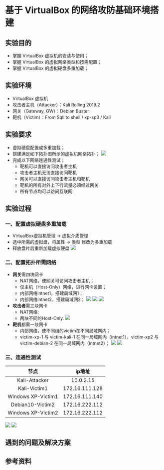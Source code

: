 # 基于 VirtualBox 的网络攻防基础环境搭建
## 实验目的
- 掌握 VirtualBox 虚拟机的安装与使用；
- 掌握 VirtualBox 的虚拟网络类型和按需配置；
- 掌握 VirtualBox 的虚拟硬盘多重加载；

## 实验环境
- VirtualBox 虚拟机
- 攻击者主机（Attacker）：Kali Rolling 2019.2
- 网关（Gateway, GW）：Debian Buster
- 靶机（Victim）：From Sqli to shell / xp-sp3 / Kali

## 实验要求
- 虚拟硬盘配置成多重加载；
- 搭建满足如下拓扑图所示的虚拟机网络拓扑；
![](img/网络拓扑.png)
- 完成以下网络连通性测试；
    - 靶机可以直接访问攻击者主机
    - 攻击者主机无法直接访问靶机
    - 网关可以直接访问攻击者主机和靶机
    - 靶机的所有对外上下行流量必须经过网关
    - 所有节点均可以访问互联网

## 实验过程
### 一、配置虚拟硬盘多重加载
- VirtualBox虚拟机管理 -> 虚拟介质管理
- 选中所需的虚拟盘，将属性 -> 类型 修改为多重加载
- 释放盘片后重新加载虚拟硬盘
![](img/多重加载.jpg)

### 二、配置拓扑所需网络
- **网关**需四块网卡
    - NAT网络，使网关可访问攻击者主机；
    - 仅主机（Host-Only）网络，进行网卡设置；
    - 内部网络intnet1，搭建局域网1；
    - 内部网络intnet2，搭建局域网2；
![](img/网卡2.jpg)
![](img/网络设置.jpg)
![](img/主机网络管理器.jpg)
- **攻击者**需三块网卡
    - NAT网络;
    - 两块不同的Host-Only.
![](img/attacker网络.jpg)
- **靶机**都需一块网卡
    - 内部网络，使不同组的victim在不同局域网内；
    - victim-xp-1 与 victim-kali-1 在同一局域网内（intnet1），victim-xp2 与 victim-debian-2 在同一局域网内（intnet2）；
![](img/victim网络1.jpg)
![](img/victim网络2.jpg)

### 三、连通性测试
| 节点 | ip地址 |
| :----:| :----: |
| Kali-Attacker | 10.0.2.15 | 
| Kali-Victim1 | 172.16.111.128 | 
| Windows XP-Victim1 | 172.16.111.140 | 
| Debian10-Victim2 | 172.16.222.112 | 
| Windows XP-Victim2 | 172.16.222.112 | 

![](img/xpip1.png)
![](img/xpip2.png)

## 遇到的问题及解决方案
## 参考资料